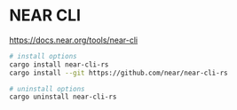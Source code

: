 # NEAR CLI

https://docs.near.org/tools/near-cli

```sh
# install options
cargo install near-cli-rs
cargo install --git https://github.com/near/near-cli-rs

# uninstall options
cargo uninstall near-cli-rs

```
